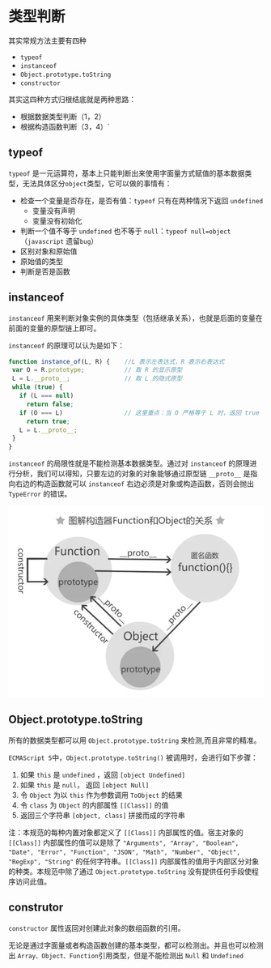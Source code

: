 # 类型判断

其实常规方法主要有四种

- `typeof`
- `instanceof`
- `Object.prototype.toString`
- `constructor`

其实这四种方式归根结底就是两种思路：

- 根据数据类型判断（1，2）
- 根据构造函数判断（3，4）`

## typeof

`typeof` 是一元运算符，基本上只能判断出来使用字面量方式赋值的基本数据类型，无法具体区分`object`类型，它可以做的事情有：

- 检查一个变量是否存在，是否有值：`typeof` 只有在两种情况下返回 `undefined`
  - 变量没有声明
  - 变量没有初始化
- 判断一个值不等于 `undefined` 也不等于 `null`：`typeof null=object`（`javascript` 遗留`bug`）
- 区别对象和原始值
- 原始值的类型
- 判断是否是函数

## instanceof

`instanceof` 用来判断对象实例的具体类型（包括继承关系），也就是后面的变量在前面的变量的原型链上即可。

`instanceof` 的原理可以认为是如下：

```JavaScript
function instance_of(L, R) {    //L 表示左表达式，R 表示右表达式
 var O = R.prototype;           // 取 R 的显示原型
 L = L.__proto__;               // 取 L 的隐式原型
 while (true) {
   if (L === null)
     return false;
   if (O === L)                 // 这里重点：当 O 严格等于 L 时，返回 true
     return true;
   L = L.__proto__;
 }
}
```

`instanceof` 的局限性就是不能检测基本数据类型。通过对 `instanceof` 的原理进行分析，我们可以得知，只要左边的对象的对象能够通过原型链 `__proto__` 是指向右边的构造函数就可以
`instanceof` 右边必须是对象或构造函数，否则会抛出 `TypeError` 的错误。

![关系图](/js_typeof_1.jpg)

## Object.prototype.toString

所有的数据类型都可以用 `Object.prototype.toString` 来检测,而且非常的精准。

`ECMAScript 5`中，`Object.prototype.toString()` 被调用时，会进行如下步骤：

1. 如果 `this` 是 `undefined` ，返回 `[object Undefined]`
2. 如果 `this` 是 `null`， 返回 `[object Null]`
3. 令 `Object` 为以 `this` 作为参数调用 `ToObject` 的结果
4. 令 `class` 为 `Object` 的内部属性 `[[Class]]` 的值
5. 返回三个字符串 `[object, class]` 拼接而成的字符串

注：本规范的每种内置对象都定义了 `[[Class]]` 内部属性的值。宿主对象的 `[[Class]]` 内部属性的值可以是除了 `"Arguments", "Array", "Boolean", "Date", "Error", "Function", "JSON", "Math", "Number", "Object", "RegExp", "String"` 的任何字符串。`[[Class]]` 内部属性的值用于内部区分对象的种类。本规范中除了通过 `Object.prototype.toString` 没有提供任何手段使程序访问此值。

## construtor

`constructor` 属性返回对创建此对象的数组函数的引用。

无论是通过字面量或者构造函数创建的基本类型，都可以检测出。并且也可以检测出 `Array、Object、Function`引用类型，但是不能检测出 `Null` 和 `Undefined`
